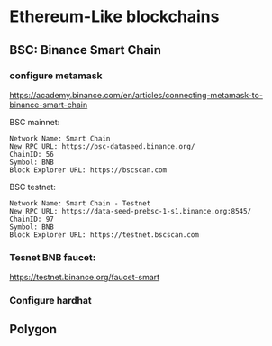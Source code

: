 # Ethereum-Like blockchains

## BSC: Binance Smart Chain

### configure metamask

https://academy.binance.com/en/articles/connecting-metamask-to-binance-smart-chain

BSC mainnet:

```text
Network Name: Smart Chain
New RPC URL: https://bsc-dataseed.binance.org/
ChainID: 56
Symbol: BNB
Block Explorer URL: https://bscscan.com
```

BSC testnet:

```text
Network Name: Smart Chain - Testnet
New RPC URL: https://data-seed-prebsc-1-s1.binance.org:8545/
ChainID: 97
Symbol: BNB
Block Explorer URL: https://testnet.bscscan.com
```

### Tesnet BNB faucet:

https://testnet.binance.org/faucet-smart

### Configure hardhat

## Polygon
